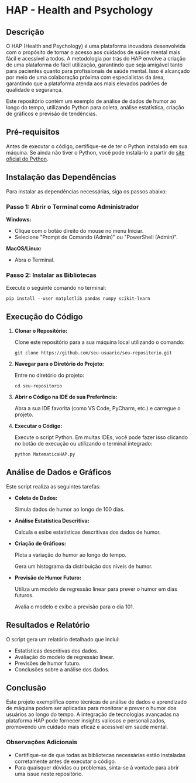 <!DOCTYPE html>
<html lang="pt-BR">
<head>
    <meta charset="UTF-8">
    <title>HAP - Health and Psychology</title>
</head>
<body>

<h1>HAP - Health and Psychology</h1>

<h2>Descrição</h2>
<p>O HAP (Health and Psychology) é uma plataforma inovadora desenvolvida com o propósito de tornar o acesso aos cuidados de saúde mental mais fácil e acessível a todos. A metodologia por trás do HAP envolve a criação de uma plataforma de fácil utilização, garantindo que seja amigável tanto para pacientes quanto para profissionais de saúde mental. Isso é alcançado por meio de uma colaboração próxima com especialistas da área, garantindo que a plataforma atenda aos mais elevados padrões de qualidade e segurança.</p>

<p>Este repositório contém um exemplo de análise de dados de humor ao longo do tempo, utilizando Python para coleta, análise estatística, criação de gráficos e previsão de tendências.</p>

<h2>Pré-requisitos</h2>
<p>Antes de executar o código, certifique-se de ter o Python instalado em sua máquina. Se ainda não tiver o Python, você pode instalá-lo a partir do <a href="https://www.python.org/downloads/" target="_blank">site oficial do Python</a>.</p>

<h2>Instalação das Dependências</h2>
<p>Para instalar as dependências necessárias, siga os passos abaixo:</p>

<h3>Passo 1: Abrir o Terminal como Administrador</h3>
<p><strong>Windows:</strong></p>
<ul>
    <li>Clique com o botão direito do mouse no menu Iniciar.</li>
    <li>Selecione "Prompt de Comando (Admin)" ou "PowerShell (Admin)".</li>
</ul>
<p><strong>MacOS/Linux:</strong></p>
<ul>
    <li>Abra o Terminal.</li>
</ul>

<h3>Passo 2: Instalar as Bibliotecas</h3>
<p>Execute o seguinte comando no terminal:</p>
<pre><code>pip install --user matplotlib pandas numpy scikit-learn</code></pre>

<h2>Execução do Código</h2>
<ol>
    <li><strong>Clonar o Repositório:</strong>
        <p>Clone este repositório para a sua máquina local utilizando o comando:</p>
        <pre><code>git clone https://github.com/seu-usuario/seu-repositorio.git</code></pre>
    </li>
    <li><strong>Navegar para o Diretório do Projeto:</strong>
        <p>Entre no diretório do projeto:</p>
        <pre><code>cd seu-repositorio</code></pre>
    </li>
    <li><strong>Abrir o Código na IDE de sua Preferência:</strong>
        <p>Abra a sua IDE favorita (como VS Code, PyCharm, etc.) e carregue o projeto.</p>
    </li>
    <li><strong>Executar o Código:</strong>
        <p>Execute o script Python. Em muitas IDEs, você pode fazer isso clicando no botão de execução ou utilizando o terminal integrado:</p>
        <pre><code>python MatematicaHAP.py</code></pre>
    </li>
</ol>

<h2>Análise de Dados e Gráficos</h2>
<p>Este script realiza as seguintes tarefas:</p>
<ul>
    <li><strong>Coleta de Dados:</strong>
        <p>Simula dados de humor ao longo de 100 dias.</p>
    </li>
    <li><strong>Análise Estatística Descritiva:</strong>
        <p>Calcula e exibe estatísticas descritivas dos dados de humor.</p>
    </li>
    <li><strong>Criação de Gráficos:</strong>
        <p>Plota a variação do humor ao longo do tempo.</p>
        <p>Gera um histograma da distribuição dos níveis de humor.</p>
    </li>
    <li><strong>Previsão de Humor Futuro:</strong>
        <p>Utiliza um modelo de regressão linear para prever o humor em dias futuros.</p>
        <p>Avalia o modelo e exibe a previsão para o dia 101.</p>
    </li>
</ul>

<h2>Resultados e Relatório</h2>
<p>O script gera um relatório detalhado que inclui:</p>
<ul>
    <li>Estatísticas descritivas dos dados.</li>
    <li>Avaliação do modelo de regressão linear.</li>
    <li>Previsões de humor futuro.</li>
    <li>Conclusões sobre a análise dos dados.</li>
</ul>

<h2>Conclusão</h2>
<p>Este projeto exemplifica como técnicas de análise de dados e aprendizado de máquina podem ser aplicadas para monitorar e prever o humor dos usuários ao longo do tempo. A integração de tecnologias avançadas na plataforma HAP pode fornecer insights valiosos e personalizados, promovendo um cuidado mais eficaz e acessível em saúde mental.</p>

<h3>Observações Adicionais</h3>
<ul>
    <li>Certifique-se de que todas as bibliotecas necessárias estão instaladas corretamente antes de executar o código.</li>
    <li>Para quaisquer dúvidas ou problemas, sinta-se à vontade para abrir uma issue neste repositório.</li>
</ul>

</body>
</html>
